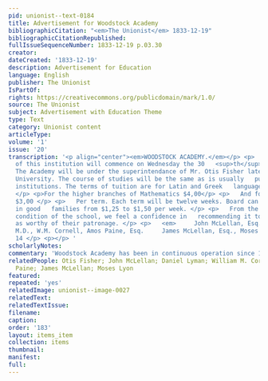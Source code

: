 ```yaml
---
pid: unionist--text-0184
title: Advertisement for Woodstock Academy
bibliographicCitation: "<em>The Unionist</em> 1833-12-19"
bibliographicCitationRepublished: 
fullIssueSequenceNumber: 1833-12-19 p.03.30
creator: 
dateCreated: '1833-12-19'
description: Advertisement for Education
language: English
publisher: The Unionist
IsPartOf: 
rights: https://creativecommons.org/publicdomain/mark/1.0/
source: The Unionist
subject: Advertisement with Education Theme
type: Text
category: Unionist content
articleType: 
volume: '1'
issue: '20'
transcription: '<p align="center"><em>WOODSTOCK ACADEMY.</em></p> <p>   The fall term
  of this institution will commence on Wednesday the 30   <sup>th</sup>   of Oct.
  The Academy will be under the superintendance of Mr. Otis Fisher late   of Brown
  University. The course of studies will be the same as is usually   pursued in similar
  institutions. The terms of tuition are for Latin and Greek   languages -- $4,00
  </p> <p>For the higher branches of Mathematics $4,00</p> <p>   And for other English   branches&nbsp;&nbsp;&nbsp;&nbsp;&nbsp;&nbsp;&nbsp;&nbsp;&nbsp;
  $3,00 </p> <p>   Per term. Each term will be twelve weeks. Board can be obtained
  in good   families from $1,25 to $1,50 per week. </p> <p>   From the late flourishing
  condition of the school, we feel a confidence in   recommending it to the public
  as worthy of their patronage. </p> <p>   <em>     John McLellan, Esq., Daniel Lyman,
  M.D., W.M. Cornell, Amos Paine, Esq.     James McLellan, Esq., Moses Lyon,   </em>   Trustees&nbsp;&nbsp;&nbsp;&nbsp;&nbsp;&nbsp;&nbsp;&nbsp;&nbsp;&nbsp;&nbsp;&nbsp;&nbsp;&nbsp;&nbsp;&nbsp;&nbsp;&nbsp;&nbsp;&nbsp;&nbsp;&nbsp;&nbsp;&nbsp;&nbsp;&nbsp;&nbsp;&nbsp;&nbsp;&nbsp;&nbsp;&nbsp;&nbsp;&nbsp;&nbsp;&nbsp;&nbsp;&nbsp;   &nbsp;&nbsp;&nbsp;&nbsp;&nbsp;&nbsp;&nbsp;&nbsp;&nbsp;&nbsp;&nbsp;
  14 </p> <p></p> '
scholarlyNotes: 
commentary: 'Woodstock Academy has been in continuous operation since 1801; https://www.woodstockacademy.org/about/history '
relatedPeople: Otis Fisher; John McLellan; Daniel Lyman; William M. Cornell; Amos
  Paine; James McLellan; Moses Lyon
featured: 
repeated: 'yes'
relatedImage: unionist--image-0027
relatedText: 
relatedTextIssue: 
filename: 
caption: 
order: '183'
layout: items_item
collection: items
thumbnail: 
manifest: 
full: 
---
```

